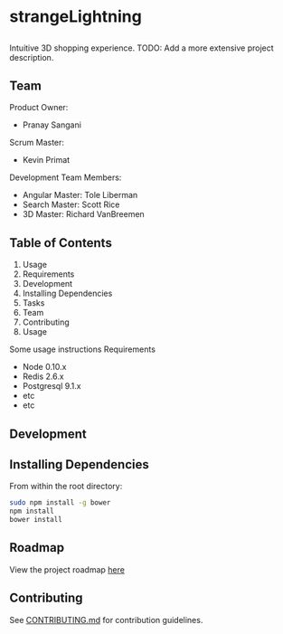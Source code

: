 # strangeLightning

## <insertProjectName>
Intuitive 3D shopping experience.
TODO: Add a more extensive project description.

## Team

Product Owner:
* Pranay Sangani

Scrum Master: 
* Kevin Primat

Development Team Members:
* Angular Master: Tole Liberman
* Search Master: Scott Rice
* 3D Master: Richard VanBreemen

## Table of Contents

1. Usage
1. Requirements
1. Development
1. Installing Dependencies
1. Tasks
1. Team
1. Contributing
1. Usage

Some usage instructions
Requirements

* Node 0.10.x
* Redis 2.6.x
* Postgresql 9.1.x
* etc
* etc

## Development

## Installing Dependencies

From within the root directory:

```BASH
sudo npm install -g bower
npm install
bower install
```

## Roadmap

View the project roadmap [here](https://github.com/StrangeLightning/strangeLightning/wiki/Roadmap)

## Contributing

See [CONTRIBUTING.md](https://github.com/StrangeLightning/strangeLightning/blob/master/CONTRIBUTING.md) for contribution guidelines.
